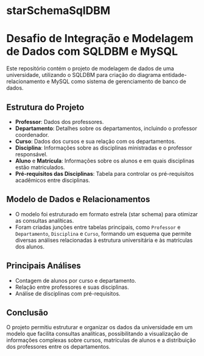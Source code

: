 # starSchemaSqlDBM
# Desafio de Integração e Modelagem de Dados com SQLDBM e MySQL

Este repositório contém o projeto de modelagem de dados de uma universidade, utilizando o SQLDBM para criação do diagrama entidade-relacionamento e MySQL como sistema de gerenciamento de banco de dados.

## Estrutura do Projeto

- **Professor**: Dados dos professores.
- **Departamento**: Detalhes sobre os departamentos, incluindo o professor coordenador.
- **Curso**: Dados dos cursos e sua relação com os departamentos.
- **Disciplina**: Informações sobre as disciplinas ministradas e o professor responsável.
- **Aluno** e **Matrícula**: Informações sobre os alunos e em quais disciplinas estão matriculados.
- **Pré-requisitos das Disciplinas**: Tabela para controlar os pré-requisitos acadêmicos entre disciplinas.

## Modelo de Dados e Relacionamentos

- O modelo foi estruturado em formato estrela (star schema) para otimizar as consultas analíticas.
- Foram criadas junções entre tabelas principais, como `Professor` e `Departamento`, `Disciplina` e `Curso`, formando um esquema que permite diversas análises relacionadas à estrutura universitária e às matrículas dos alunos.

## Principais Análises

- Contagem de alunos por curso e departamento.
- Relação entre professores e suas disciplinas.
- Análise de disciplinas com pré-requisitos.

## Conclusão

O projeto permitiu estruturar e organizar os dados da universidade em um modelo que facilita consultas analíticas, possibilitando a visualização de informações complexas sobre cursos, matrículas de alunos e a distribuição dos professores entre os departamentos.
